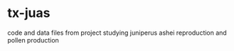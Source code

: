# tx-juas
code and data files from project studying juniperus ashei reproduction and pollen production
